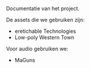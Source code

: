Documentatie van het project.

De assets die we gebruiken zijn:
  - eretichable Technologies
  - Low-poly Western Town

Voor audio gebruiken we:
  - MaGuns
